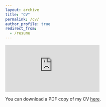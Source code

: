 ```yaml
---
layout: archive
title: "CV"
permalink: /cv/
author_profile: true
redirect_from:
  - /resume
---
```


<embed src="https://martha-wilfahrt.github.io/files/Wilfahrt_CV_Current.pdf" type="application/pdf" />

You can download a PDF copy of my CV [here](/files/Wilfahrt_CV_Current.pdf).
